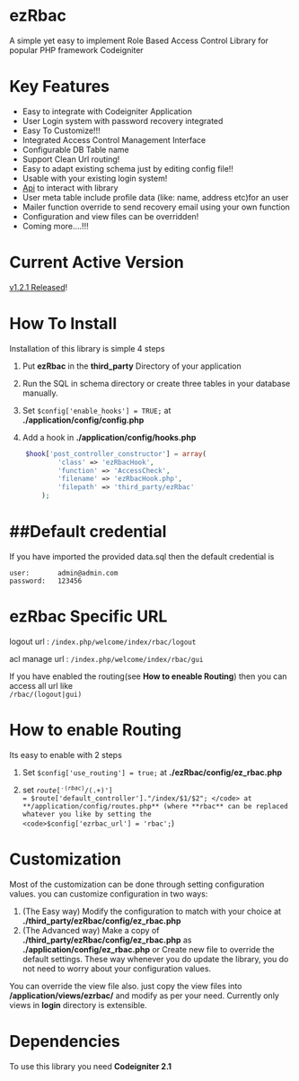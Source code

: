 ezRbac
======
A simple yet easy to implement Role Based Access Control Library for popular PHP framework Codeigniter


Key Features
============
* Easy to integrate with Codeigniter Application
* User Login system with password recovery integrated
* Easy To Customize!!!
* Integrated Access Control Management Interface
* Configurable DB Table name
* Support Clean Url routing!
* Easy to adapt existing schema just by editing config file!!
* Usable with your existing login system!
* [Api](./docs/api.md) to interact with library
* User meta table include profile data (like: name, address etc)for an user
* Mailer function override to send recovery email using your own function
* Configuration and view files can be overridden!
* Coming more....!!!


Current Active Version
======================
[v1.2.1 Released](https://github.com/xiidea/ezRbac/archive/v1.2.1.zip)!

 
How To Install
==============
Installation of this library is simple 4 steps

1. Put **ezRbac** in the **third_party** Directory of your application

2. Run the SQL in schema directory or create three tables in your database manually.

3. Set <code>$config['enable_hooks'] = TRUE;</code> at **./application/config/config.php**

4. Add a hook in **./application/config/hooks.php**

```php
    $hook['post_controller_constructor'] = array(
            'class' => 'ezRbacHook',
            'function' => 'AccessCheck',
            'filename' => 'ezRbacHook.php',
            'filepath' => 'third_party/ezRbac'
        );
```

##Default credential
===================
If you have imported the provided data.sql then the default credential is

    user: 		admin@admin.com
    password: 	123456


ezRbac Specific URL
===================
logout url : <code>/index.php/welcome/index/rbac/logout</code>

acl manage url : <code>/index.php/welcome/index/rbac/gui</code>

If you have enabled the routing(see **How to eneable Routing**) then you can access all url like <code> /rbac/(logout|gui)</code>

How to enable Routing
======================
Its easy to enable with 2 steps

1. Set <code>$config['use_routing'] = true;</code> at **./ezRbac/config/ez_rbac.php**

2. set <code>$route['^(rbac)/(.+)$'] = $route['default_controller']."/index/$1/$2"; </code> at **/application/config/routes.php** (where **rbac** can be replaced whatever you like by setting the <code>$config['ezrbac_url'] = 'rbac';</code>)

Customization
=============
Most of the customization can be done through setting configuration values. you can customize configuration in two ways:

1. (The Easy way) Modify the configuration to match with your choice at **./third_party/ezRbac/config/ez_rbac.php**
2. (The Advanced way) Make a copy of **./third_party/ezRbac/config/ez_rbac.php** as **./application/config/ez_rbac.php** or Create new file to override the default settings. These way whenever you do update the library, you do not need to worry about your configuration values.

You can override the view file also. just copy the view files into **/application/views/ezrbac/** and modify as per your need. Currently only views in **login** directory is extensible.


Dependencies
============
To use this library you need **Codeigniter 2.1**
